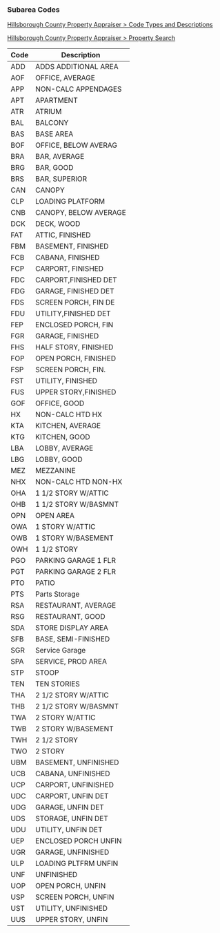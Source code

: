 ### Subarea Codes



[Hillsborough County Property Appraiser > Code Types and Descriptions](https://gis.hcpafl.org/propertysearch/TableReport.aspx?tableName=SAR)

[Hillsborough County Property Appraiser > Property Search](https://gis.hcpafl.org/propertysearch/#/parcel/basic/213009ZZZ000004301100U)



| Code | Description           |
| ---- | --------------------- |
| ADD  | ADDS ADDITIONAL AREA  |
| AOF  | OFFICE, AVERAGE       |
| APP  | NON-CALC APPENDAGES   |
| APT  | APARTMENT             |
| ATR  | ATRIUM                |
| BAL  | BALCONY               |
| BAS  | BASE AREA             |
| BOF  | OFFICE, BELOW AVERAG  |
| BRA  | BAR, AVERAGE          |
| BRG  | BAR, GOOD             |
| BRS  | BAR, SUPERIOR         |
| CAN  | CANOPY                |
| CLP  | LOADING PLATFORM      |
| CNB  | CANOPY, BELOW AVERAGE |
| DCK  | DECK, WOOD            |
| FAT  | ATTIC, FINISHED       |
| FBM  | BASEMENT, FINISHED    |
| FCB  | CABANA, FINISHED      |
| FCP  | CARPORT, FINISHED     |
| FDC  | CARPORT,FINISHED DET  |
| FDG  | GARAGE, FINISHED DET  |
| FDS  | SCREEN PORCH, FIN DE  |
| FDU  | UTILITY,FINISHED DET  |
| FEP  | ENCLOSED PORCH, FIN   |
| FGR  | GARAGE, FINISHED      |
| FHS  | HALF STORY, FINISHED  |
| FOP  | OPEN PORCH, FINISHED  |
| FSP  | SCREEN PORCH, FIN.    |
| FST  | UTILITY, FINISHED     |
| FUS  | UPPER STORY,FINISHED  |
| GOF  | OFFICE, GOOD          |
| HX   | NON-CALC HTD HX       |
| KTA  | KITCHEN, AVERAGE      |
| KTG  | KITCHEN, GOOD         |
| LBA  | LOBBY, AVERAGE        |
| LBG  | LOBBY, GOOD           |
| MEZ  | MEZZANINE             |
| NHX  | NON-CALC HTD NON-HX   |
| OHA  | 1 1/2 STORY W/ATTIC   |
| OHB  | 1 1/2 STORY W/BASMNT  |
| OPN  | OPEN AREA             |
| OWA  | 1 STORY W/ATTIC       |
| OWB  | 1 STORY W/BASEMENT    |
| OWH  | 1 1/2 STORY           |
| PGO  | PARKING GARAGE 1 FLR  |
| PGT  | PARKING GARAGE 2 FLR  |
| PTO  | PATIO                 |
| PTS  | Parts Storage         |
| RSA  | RESTAURANT, AVERAGE   |
| RSG  | RESTAURANT, GOOD      |
| SDA  | STORE DISPLAY AREA    |
| SFB  | BASE, SEMI-FINISHED   |
| SGR  | Service Garage        |
| SPA  | SERVICE, PROD AREA    |
| STP  | STOOP                 |
| TEN  | TEN STORIES           |
| THA  | 2 1/2 STORY W/ATTIC   |
| THB  | 2 1/2 STORY W/BASMNT  |
| TWA  | 2 STORY W/ATTIC       |
| TWB  | 2 STORY W/BASEMENT    |
| TWH  | 2 1/2 STORY           |
| TWO  | 2 STORY               |
| UBM  | BASEMENT, UNFINISHED  |
| UCB  | CABANA, UNFINISHED    |
| UCP  | CARPORT, UNFINISHED   |
| UDC  | CARPORT, UNFIN DET    |
| UDG  | GARAGE, UNFIN DET     |
| UDS  | STORAGE, UNFIN DET    |
| UDU  | UTILITY, UNFIN DET    |
| UEP  | ENCLOSED PORCH UNFIN  |
| UGR  | GARAGE, UNFINISHED    |
| ULP  | LOADING PLTFRM UNFIN  |
| UNF  | UNFINISHED            |
| UOP  | OPEN PORCH, UNFIN     |
| USP  | SCREEN PORCH, UNFIN   |
| UST  | UTILITY, UNFINISHED   |
| UUS  | UPPER STORY, UNFIN    |
